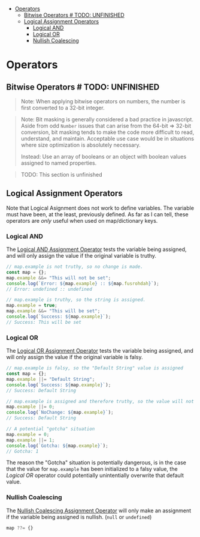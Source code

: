 - [Operators](#operators)
  - [Bitwise Operators # TODO: UNFINISHED](#bitwise-operators--todo-unfinished)
  - [Logical Assignment Operators](#logical-assignment-operators)
    - [Logical AND](#logical-and)
    - [Logical OR](#logical-or)
    - [Nullish Coalescing](#nullish-coalescing)


# Operators

## Bitwise Operators # TODO: UNFINISHED

> Note: When applying bitwise operators on numbers, the number is first converted to a 32-bit integer.

> Note: Bit masking is generally considered a bad practice in javascript. Aside from odd `Number` issues that can arise from the 64-bit => 32-bit conversion, bit masking tends to make the code more difficult to read, understand, and maintain. Acceptable use case would be in situations where size optimization is absolutely necessary.
> 
> Instead: Use an array of booleans or an object with boolean values assigned to named properties.

> TODO: This section is unfinished

## Logical Assignment Operators

Note that Logical Asignment does not work to define variables. The variable must have been, at the least, previously defined. As far as I can tell, these operators are *only* useful when used on map/dictionary keys.

### Logical AND

The [Logical AND Assignment Operator](https://developer.mozilla.org/en-US/docs/Web/JavaScript/Reference/Operators/Logical_AND_assignment) tests the variable being assigned, and will only assign the value if the original variable is truthy.

``` js
// map.example is not truthy, so no change is made.
const map = {};
map.example &&= "This will not be set";
console.log(`Error: ${map.example} :: ${map.fusrohdah}`);
// Error: undefined :: undefined

// map.example is truthy, so the string is assigned.
map.example = true;
map.example &&= "This will be set";
console.log(`Success: ${map.example}`);
// Success: This will be set
```

### Logical OR

The [Logical OR Assignment Operator](https://developer.mozilla.org/en-US/docs/Web/JavaScript/Reference/Operators/Logical_OR_assignment) tests the variable being assigned, and will only assign the value if the original variable is falsy.

```js
// map.example is falsy, so the "Default String" value is assigned
const map = {};
map.example ||= "Default String";
console.log(`Success: ${map.example}`);
// Success: Default String

// map.example is assigned and therefore truthy, so the value will not be overwritten
map.example ||= 0;
console.log(`NoChange: ${map.example}`);
// Success: Default String

// A potential "gotcha" situation
map.example = 0;
map.example ||= 1;
console.log(`Gotcha: ${map.example}`);
// Gotcha: 1
```

The reason the "Gotcha" situation is potentially dangerous, is in the case that the value for `map.example` has been initialized to a falsy value, the *Logical OR* operator could potentially unintentially overwrite that default value.

### Nullish Coalescing

The [Nullish Coalescing Assignment Operator](https://developer.mozilla.org/en-US/docs/Web/JavaScript/Reference/Operators/Nullish_coalescing_assignment) will only make an assignment if the variable being assigned is nullish. (`null` or `undefined`)

```js
map ??= {}

```
